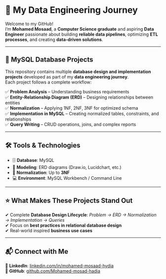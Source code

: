 # 🚀 **My Data Engineering Journey**  

Welcome to my GitHub!  
I’m **Mohamed Mosaad**, a **Computer Science graduate** and aspiring **Data Engineer** passionate about building **reliable data pipelines**, optimizing **ETL processes**, and creating **data-driven solutions**.  

---

## 📂 **MySQL Database Projects**  

This repository contains multiple **database design and implementation projects** developed as part of my **data engineering journey**.  
Each project follows a complete workflow:  

✅ **Problem Analysis** – Understanding business requirements  
✅ **Entity-Relationship Diagram (ERD)** – Designing relationships between entities  
✅ **Normalization** – Applying 1NF, 2NF, 3NF for optimized schema  
✅ **Implementation in MySQL** – Creating normalized tables, constraints, and relationships  
✅ **Query Writing** – CRUD operations, joins, and complex reports  

---

## 🛠 **Tools & Technologies**  
- 🗄 **Database**: MySQL  
- 🧩 **Modeling**: ERD diagrams (Draw.io, Lucidchart, etc.)  
- 📐 **Normalization**: Up to **3NF**  
- 💻 **Environment**: MySQL Workbench / Command Line  

---

## ⭐ **What Makes These Projects Stand Out**  
✔ Complete **Database Design Lifecycle**: *Problem → ERD → Normalization → Implementation → Queries*  
✔ Focus on **best practices in relational database design**  
✔ Real-world inspired **business use cases**  

---

## 📬 **Connect with Me**  
🔗 **LinkedIn**: [linkedin.com/in/mohamed-mosaad-hydia](https://linkedin.com/in/mohamed-mosaad-hydia)  
🐙 **GitHub**: [github.com/Mohamed-mosad-hadia](https://github.com/Mohamed-mosad-hadia)  

